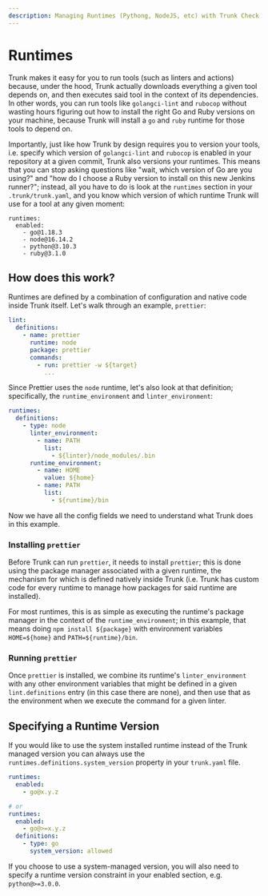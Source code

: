 ```yaml
---
description: Managing Runtimes (Pythong, NodeJS, etc) with Trunk Check
---
```


# Runtimes

Trunk makes it easy for you to run tools (such as linters and actions) because, under the hood, Trunk actually downloads everything a given tool depends on, and then executes said tool in the context of its dependencies. In other words, you can run tools like `golangci-lint` and `rubocop` without wasting hours figuring out how to install the right Go and Ruby versions on your machine, because Trunk will install a `go` and `ruby` runtime for those tools to depend on.

Importantly, just like how Trunk by design requires you to version your tools, i.e. specify which version of `golangci-lint` and `rubocop` is enabled in your repository at a given commit, Trunk also versions your runtimes. This means that you can stop asking questions like "wait, which version of Go are you using?" and "how do I choose a Ruby version to install on this new Jenkins runner?"; instead, all you have to do is look at the `runtimes` section in your `.trunk/trunk.yaml`, and you know which version of which runtime Trunk will use for a tool at any given moment:

```
runtimes:
  enabled:
    - go@1.18.3
    - node@16.14.2
    - python@3.10.3
    - ruby@3.1.0
```

## How does this work?

Runtimes are defined by a combination of configuration and native code inside Trunk itself. Let's walk through an example, `prettier`:

```yaml
lint:
  definitions:
    - name: prettier
      runtime: node
      package: prettier
      commands:
        - run: prettier -w ${target}
          ...
```

Since Prettier uses the `node` runtime, let's also look at that definition; specifically, the `runtime_environment` and `linter_environment`:

```yaml
runtimes:
  definitions:
    - type: node
      linter_environment:
        - name: PATH
          list:
            - ${linter}/node_modules/.bin
      runtime_environment:
        - name: HOME
          value: ${home}
        - name: PATH
          list:
            - ${runtime}/bin
```

Now we have all the config fields we need to understand what Trunk does in this example.

### Installing `prettier`

Before Trunk can run `prettier`, it needs to install `prettier`; this is done using the package manager associated with a given runtime, the mechanism for which is defined natively inside Trunk (i.e. Trunk has custom code for every runtime to manage how packages for said runtime are installed).

For most runtimes, this is as simple as executing the runtime's package manager in the context of the `runtime_environment`; in this example, that means doing `npm install ${package}` with environment variables `HOME=${home}` and `PATH=${runtime}/bin`.

### Running `prettier`

Once `prettier` is installed, we combine its runtime's `linter_environment` with any other environment variables that might be defined in a given `lint.definitions` entry (in this case there are none), and then use that as the environment when we execute the command for a given linter.

## Specifying a Runtime Version

If you would like to use the system installed runtime instead of the Trunk managed version you can always use the `runtimes.definitions.system_version` property in your `trunk.yaml` file.

```yaml
runtimes: 
  enabled: 
    - go@x.y.z

# or
runtimes:
  enabled:
    - go@>=x.y.z
  definitions: 
    - type: go
      system_version: allowed
```

If you choose to use a system-managed version, you will also need to specify a runtime version constraint in your enabled section, e.g. `python@>=3.0.0`.
